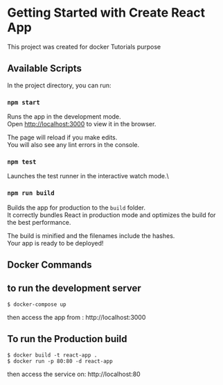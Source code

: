 # Getting Started with Create React App

This project was created for docker Tutorials purpose

## Available Scripts

In the project directory, you can run:

### `npm start`

Runs the app in the development mode.\
Open [http://localhost:3000](http://localhost:3000) to view it in the browser.

The page will reload if you make edits.\
You will also see any lint errors in the console.

### `npm test`

Launches the test runner in the interactive watch mode.\

### `npm run build`

Builds the app for production to the `build` folder.\
It correctly bundles React in production mode and optimizes the build for the best performance.

The build is minified and the filenames include the hashes.\
Your app is ready to be deployed!


## Docker Commands

to run the development server
---------

    $ docker-compose up
then access the app from : http://localhost:3000

To run the Production build
------------

    $ docker build -t react-app .
    $ docker run -p 80:80 -d react-app
 then access the service on:  http://localhost:80
 